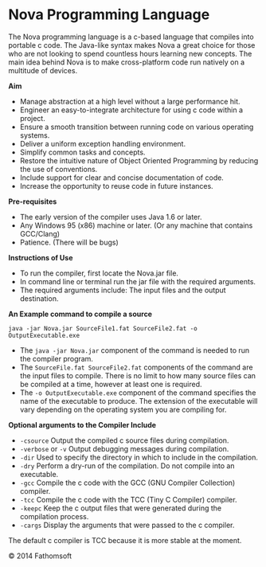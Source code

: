 Nova Programming Language
===========================

The Nova programming language is a c-based language that compiles into portable c code. The Java-like syntax makes Nova a great choice for those who are not looking to spend countless hours learning new concepts. The main idea behind Nova is to make cross-platform code run natively on a multitude of devices.



__Aim__

  * Manage abstraction at a high level without a large performance hit.
  * Engineer an easy-to-integrate architecture for using c code within a project.
  * Ensure a smooth transition between running code on various operating systems.
  * Deliver a uniform exception handling environment.
  * Simplify common tasks and concepts.
  * Restore the intuitive nature of Object Oriented Programming by reducing the use of conventions.
  * Include support for clear and concise documentation of code.
  * Increase the opportunity to reuse code in future instances.



__Pre-requisites__

  * The early version of the compiler uses Java 1.6 or later.
  * Any Windows 95 (x86) machine or later. (Or any machine that contains GCC/Clang)
  * Patience. (There will be bugs)



__Instructions of Use__

  * To run the compiler, first locate the Nova.jar file.
  * In command line or terminal run the jar file with the required arguments.
  * The required arguments include: The input files and the output destination.



__An Example command to compile a source__

`java -jar Nova.jar SourceFile1.fat SourceFile2.fat -o OutputExecutable.exe`

  * The `java -jar Nova.jar` component of the command is needed to run the compiler program.
  * The `SourceFile.fat SourceFile2.fat` components of the command are the input files to compile. There is no limit to how many source files can be compiled at a time, however at least one is required.
  * The `-o OutputExecutable.exe` component of the command specifies the name of the executable to produce. The extension of the executable will vary depending on the operating system you are compiling for.



__Optional arguments to the Compiler Include__

  * `-csource` Output the compiled c source files during compilation.
  * `-verbose` or `-v` Output debugging messages during compilation.
  * `-dir` Used to specify the directory in which to include in the compilation.
  * `-dry` Perform a dry-run of the compilation. Do not compile into an executable.
  * `-gcc` Compile the c code with the GCC (GNU Compiler Collection) compiler.
  * `-tcc` Compile the c code with the TCC (Tiny C Compiler) compiler.
  * `-keepc` Keep the c output files that were generated during the compilation process.
  * `-cargs` Display the arguments that were passed to the c compiler.

The default c compiler is TCC because it is more stable at the moment.



© 2014 Fathomsoft
